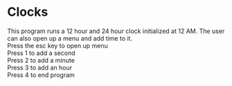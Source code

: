 # Clocks
This program runs a 12 hour and 24 hour clock initialized at 12 AM. The user can also open up a menu and add time to it.<br/>
Press the esc key to open up menu <br/>
Press 1 to add a second<br/>
Press 2 to add a minute<br/>
Press 3 to add an hour<br/>
Press 4 to end program<br/>



